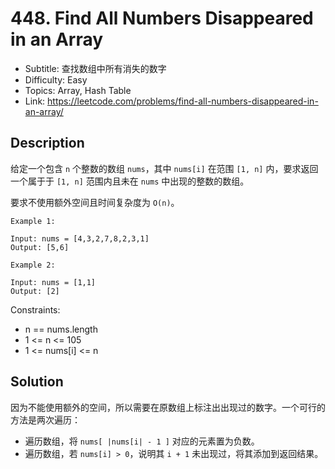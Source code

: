 # 448. Find All Numbers Disappeared in an Array

- Subtitle: 查找数组中所有消失的数字
- Difficulty: Easy
- Topics: Array, Hash Table
- Link: https://leetcode.com/problems/find-all-numbers-disappeared-in-an-array/

## Description

给定一个包含 `n` 个整数的数组 `nums`，其中 `nums[i]` 在范围 `[1, n]` 内，要求返回一个属于于 `[1, n]` 范围内且未在 `nums` 中出现的整数的数组。

要求不使用额外空间且时间复杂度为 `O(n)`。

```shell
Example 1:

Input: nums = [4,3,2,7,8,2,3,1]
Output: [5,6]

Example 2:

Input: nums = [1,1]
Output: [2]
```

Constraints:

- n == nums.length
- 1 <= n <= 105
- 1 <= nums[i] <= n

## Solution

因为不能使用额外的空间，所以需要在原数组上标注出出现过的数字。一个可行的方法是两次遍历：

- 遍历数组，将 `nums[ |nums[i| - 1 ]` 对应的元素置为负数。
- 遍历数组，若 `nums[i] > 0`，说明其 `i + 1` 未出现过，将其添加到返回结果。
